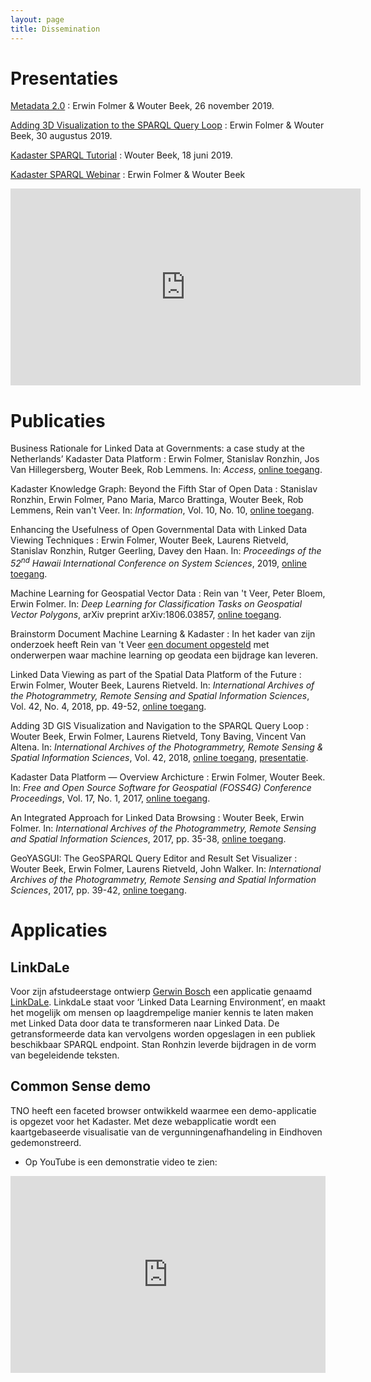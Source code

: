 ```yaml
---
layout: page
title: Dissemination
---
```

# Presentaties

[Metadata 2.0](./2019-11-26-Metadata-2-0/index.html)
: Erwin Folmer & Wouter Beek, 26 november 2019.

[Adding 3D Visualization to the SPARQL Query Loop](./Adding-3D-Visualization-to-the-SPARQL-Query-Loop.html)
: Erwin Folmer & Wouter Beek, 30 augustus 2019.

[Kadaster SPARQL Tutorial](./Kadaster-SPARQL-Tutorial.html)
: Wouter Beek, 18 juni 2019.

[Kadaster SPARQL Webinar](./Kadaster-SPARQL-Webinar.html)
: Erwin Folmer & Wouter Beek

<iframe width="560" height="315" src="https://www.youtube.com/embed/oyH8YFVy37Y" frameborder="0" allow="accelerometer; autoplay; encrypted-media; gyroscope; picture-in-picture" allowfullscreen>
</iframe>

# Publicaties
Business Rationale for Linked Data at Governments: a case study at the Netherlands’ Kadaster Data Platform
: Erwin Folmer, Stanislav Ronzhin, Jos Van Hillegersberg, Wouter Beek, Rob Lemmens. In: _Access_,  [online toegang](https://ieeexplore.ieee.org/abstract/document/9051837).

Kadaster Knowledge Graph: Beyond the Fifth Star of Open Data
: Stanislav Ronzhin, Erwin Folmer, Pano Maria, Marco Brattinga, Wouter Beek, Rob Lemmens, Rein van't Veer.  In: _Information_, Vol. 10, No. 10, [online toegang](https://www.mdpi.com/2078-2489/10/10/310).

Enhancing the Usefulness of Open Governmental Data with Linked Data Viewing Techniques
: Erwin Folmer, Wouter Beek, Laurens Rietveld, Stanislav Ronzhin, Rutger Geerling, Davey den Haan.  In: _Proceedings of the 52<sup>nd</sup> Hawaii International Conference on System Sciences_, 2019, [online toegang](https://scholarspace.manoa.hawaii.edu/handle/10125/59728).

Machine Learning for Geospatial Vector Data
: Rein van 't Veer, Peter Bloem, Erwin Folmer.  In: _Deep Learning for Classification Tasks on Geospatial Vector Polygons_, arXiv preprint arXiv:1806.03857, [online toegang](https://arxiv.org/abs/1806.03857).

Brainstorm Document Machine Learning & Kadaster
: In het kader van zijn onderzoek heeft Rein van 't Veer [een document opgesteld](https://docs.google.com/document/d/1Xrkex00xoTTP7IgxIbvnFFUruDSV0_IaTDAPxtwazdE/edit?usp=sharing) met onderwerpen waar machine learning op geodata een bijdrage kan leveren.

Linked Data Viewing as part of the Spatial Data Platform of the Future
: Erwin Folmer, Wouter Beek, Laurens Rietveld.  In: _International Archives of the Photogrammetry, Remote Sensing and Spatial Information Sciences_, Vol. 42, No. 4, 2018, pp. 49-52, [online toegang](https://ris.utwente.nl/ws/portalfiles/portal/76803233/isprs_archives_XLII_4_W8_49_2018.pdf).

Adding 3D GIS Visualization and Navigation to the SPARQL Query Loop
: Wouter Beek, Erwin Folmer, Laurens Rietveld, Tony Baving, Vincent Van Altena.  In: _International Archives of the Photogrammetry, Remote Sensing & Spatial Information Sciences_, Vol. 42, 2018, [online toegang](https://research.utwente.nl/files/76803170/isprs_archives_XLII_4_W8_11_2018.pdf), [presentatie](./Adding-3D-Visualization-to-the-SPARQL-Query-Loop.html).

Kadaster Data Platform ― Overview Archicture
: Erwin Folmer, Wouter Beek.  In: _Free and Open Source Software for Geospatial (FOSS4G) Conference Proceedings_, Vol. 17, No. 1, 2017, [online toegang](https://scholarworks.umass.edu/foss4g/vol17/iss1/23).

An Integrated Approach for Linked Data Browsing
: Wouter Beek, Erwin Folmer.  In: _International Archives of the Photogrammetry, Remote Sensing and Spatial Information Sciences_, 2017, pp. 35-38, [online toegang](https://doi.org/10.5194/isprs-archives-XLII-4-W2-35-2017).

GeoYASGUI: The GeoSPARQL Query Editor and Result Set Visualizer
: Wouter Beek, Erwin Folmer, Laurens Rietveld, John Walker.  In: _International Archives of the Photogrammetry, Remote Sensing and Spatial Information Sciences_, 2017, pp. 39-42, [online toegang](https://doi.org/10.5194/isprs-archives-XLII-4-W2-39-2017).

# Applicaties

## LinkDaLe

Voor zijn afstudeerstage ontwierp [Gerwin Bosch](http://gerwinbosch.nl) een applicatie genaamd [LinkDaLe](http://linkdale.org).  LinkdaLe staat voor ‘Linked Data Learning Environment’, en maakt het mogelijk om mensen op laagdrempelige manier kennis te laten maken met Linked Data door data te transformeren naar Linked Data.  De getransformeerde data kan vervolgens worden opgeslagen in een publiek beschikbaar SPARQL endpoint.  Stan Ronhzin leverde bijdragen in de vorm van begeleidende teksten.

## Common Sense demo

TNO heeft een faceted browser ontwikkeld waarmee een demo-applicatie is opgezet voor het Kadaster.  Met deze webapplicatie wordt een kaartgebaseerde visualisatie van de vergunningenafhandeling in Eindhoven gedemonstreerd.

- Op YouTube is een demonstratie video te zien:

<iframe style="max-width:560px" width="100%" height="315" src="https://www.youtube.com/embed/EGTMvd5jYd4"  frameborder="0" allowfullscreen></iframe>


